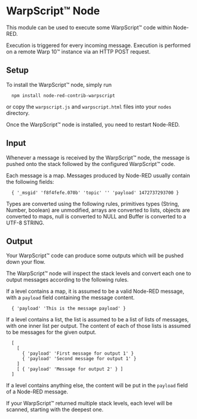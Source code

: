 # WarpScript™ Node #

This module can be used to execute some WarpScript™ code within Node-RED.

Execution is triggered for every incoming message. Execution is performed on a remote Warp 10™ instance via an HTTP POST request.

## Setup

To install the WarpScript™ node, simply run

```
  npm install node-red-contrib-warpscript
```

or copy the `warpscript.js` and `warpscript.html` files into your `nodes` directory.

Once the WarpScript™ node is installed, you need to restart Node-RED.

## Input 

Whenever a message is received by the WarpScript™ node, the message is pushed onto the stack followed by the configured WarpScript™ code.

Each message is a map. Messages produced by Node-RED usually contain the following fields:

```
  { '_msgid' 'f8f4fefe.070b' 'topic' '' 'payload' 1472737293700 }
```

Types are converted using the following rules, primitives types (String, Number, boolean) are unmodified, arrays are converted to lists, objects are converted to maps, null is converted to NULL and Buffer is converted to a UTF-8 STRING.

## Output

Your WarpScript™ code can produce some outputs which will be pushed down your flow.

The WarpScript™ node will inspect the stack levels and convert each one to output messages according to the following rules.

If a level contains a map, it is assumed to be a valid Node-RED message, with a `payload` field containing the message content.

```
  { 'payload' 'This is the message payload' }
```

If a level contains a list, the list is assumed to be a list of lists of messages, with one inner list per output. The content of each of those lists is assumed to be messages for the given output.

```
  [
    [
      { 'payload' 'First message for output 1' }
      { 'payload' 'Second message for output 1' }
    ]
    [ { 'payload' 'Message for output 2' } ]
  ]
```

If a level contains anything else, the content will be put in the `payload` field of a Node-RED message.

If your WarpScript™ returned multiple stack levels, each level will be scanned, starting with the deepest one.
